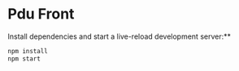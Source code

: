 # Pdu Front

Install dependencies and start a live-reload development server:**

```sh
npm install
npm start
```

